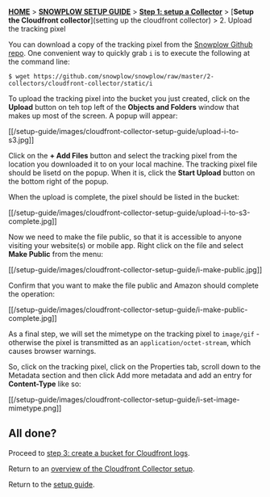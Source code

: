 [**HOME**](Home) > [**SNOWPLOW SETUP GUIDE**](Setting-up-Snowplow) > [**Step 1: setup a Collector**](Setting-up-a-collector) > [**Setup the Cloudfront collector**](setting up the cloudfront collector) > 2. Upload the tracking pixel

You can download a copy of the tracking pixel from the [Snowplow Github repo](https://github.com/snowplow/snowplow/tree/master/2-collectors/cloudfront-collector/static). One convenient way to quickly grab `i` is to execute the following at the command line:

	$ wget https://github.com/snowplow/snowplow/raw/master/2-collectors/cloudfront-collector/static/i 

To upload the tracking pixel into the bucket you just created, click on the **Upload** button on teh top left of the **Objects and Folders** window that makes up most of the screen. A popup will appear:

[[/setup-guide/images/cloudfront-collector-setup-guide/upload-i-to-s3.jpg]]

Click on the **+ Add Files** button and select the tracking pixel from the location you downloaded it to on your local machine. The tracking pixel file should be lisetd on the popup. When it is, click the **Start Upload** button on the bottom right of the popup.

When the upload is complete, the pixel should be listed in the bucket:

[[/setup-guide/images/cloudfront-collector-setup-guide/upload-i-to-s3-complete.jpg]]

Now we need to make the file public, so that it is accessible to anyone visiting your website(s) or mobile app. Right click on the file and select **Make Public** from the menu:

[[/setup-guide/images/cloudfront-collector-setup-guide/i-make-public.jpg]]

Confirm that you want to make the file public and Amazon should complete the operation:

[[/setup-guide/images/cloudfront-collector-setup-guide/i-make-public-complete.jpg]]

As a final step, we will set the mimetype on the tracking pixel to `image/gif` - otherwise the pixel is transmitted as an `application/octet-stream`, which causes browser warnings.

So, click on the tracking pixel, click on the Properties tab, scroll down to the Metadata section and then click Add more metadata and add an entry for **Content-Type** like so:

[[/setup-guide/images/cloudfront-collector-setup-guide/i-set-image-mimetype.png]]

## All done?

Proceed to [step 3: create a bucket for Cloudfront logs](3-create-a-bucket-for-cloudfront-logs).

Return to an [overview of the Cloudfront Collector setup](Setting-up-the-Cloudfront-collector).

Return to the [setup guide](setting-up-Snowplow).